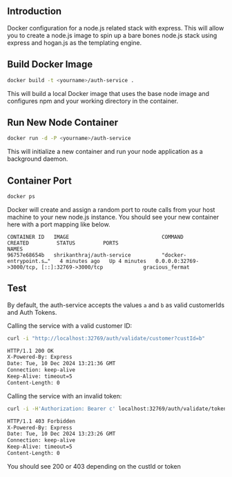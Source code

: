 ## Introduction

Docker configuration for a node.js related stack with express. This will allow you to create a node.js image to spin up a bare bones node.js stack using express and hogan.js as the templating engine.

## Build Docker Image

```bash
docker build -t <yourname>/auth-service .
```
This will build a local Docker image that uses the base node image and configures npm and your working directory in the container.

## Run New Node Container

```bash
docker run -d -P <yourname>/auth-service
```

This will initialize a new container and run your node application as a background daemon.

## Container Port

```bash
docker ps
```
Docker will create and assign a random port to route calls from your host machine to your new node.js instance. You should see your new container here with a port mapping like below.

```text
CONTAINER ID   IMAGE                              COMMAND                  CREATED         STATUS         PORTS                                                     NAMES
96757e68654b   shrikanthraj/auth-service          "docker-entrypoint.s…"   4 minutes ago   Up 4 minutes   0.0.0.0:32769->3000/tcp, [::]:32769->3000/tcp             gracious_fermat
```
## Test

By default, the auth-service accepts the values `a` and `b` as valid customerIds and Auth Tokens.

Calling the service with a valid customer ID:

```bash
curl -i "http://localhost:32769/auth/validate/customer?custId=b"

HTTP/1.1 200 OK
X-Powered-By: Express
Date: Tue, 10 Dec 2024 13:21:36 GMT
Connection: keep-alive
Keep-Alive: timeout=5
Content-Length: 0
```

Calling the service with an invalid token:

```bash
curl -i -H'Authorization: Bearer c' localhost:32769/auth/validate/token

HTTP/1.1 403 Forbidden
X-Powered-By: Express
Date: Tue, 10 Dec 2024 13:23:26 GMT
Connection: keep-alive
Keep-Alive: timeout=5
Content-Length: 0
```

You should see 200 or 403 depending on the custId or token
